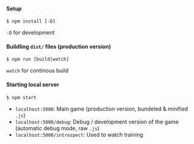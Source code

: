 #### Setup
```
$ npm install [-D]
```
`-D` for development

#### Buildling `dist/` files (production version)
```
$ npm run [build|watch]
```
`watch` for continous build

#### Starting local server
```
$ npm start
```

- `localhost:5000`: Main game (production version, bundeled & minified `.js`)
- `localhost:5000/debug`: Debug / development version of the game (automatic debug mode, raw `.js`)
- `localhost:5000/introspect`: Used to watch training
